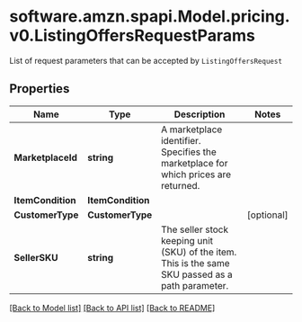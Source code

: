 # software.amzn.spapi.Model.pricing.v0.ListingOffersRequestParams
List of request parameters that can be accepted by `ListingOffersRequest`

## Properties

Name | Type | Description | Notes
------------ | ------------- | ------------- | -------------
**MarketplaceId** | **string** | A marketplace identifier. Specifies the marketplace for which prices are returned. | 
**ItemCondition** | **ItemCondition** |  | 
**CustomerType** | **CustomerType** |  | [optional] 
**SellerSKU** | **string** | The seller stock keeping unit (SKU) of the item. This is the same SKU passed as a path parameter. | 

[[Back to Model list]](../README.md#documentation-for-models) [[Back to API list]](../README.md#documentation-for-api-endpoints) [[Back to README]](../README.md)

